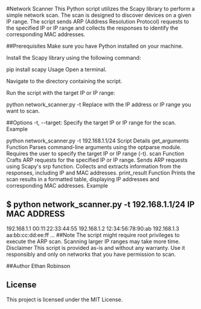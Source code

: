 #Network Scanner
This Python script utilizes the Scapy library to perform a simple network scan. The scan is designed to discover devices on a given IP range. The script sends ARP (Address Resolution Protocol) requests to the specified IP or IP range and collects the responses to identify the corresponding MAC addresses.

##Prerequisites
Make sure you have Python installed on your machine.

Install the Scapy library using the following command:



pip install scapy
Usage
Open a terminal.

Navigate to the directory containing the script.

Run the script with the target IP or IP range:



python network_scanner.py -t <target>
Replace <target> with the IP address or IP range you want to scan.

##Options
-t, --target: Specify the target IP or IP range for the scan.
Example


python network_scanner.py -t 192.168.1.1/24
Script Details
get_arguments Function
Parses command-line arguments using the optparse module.
Requires the user to specify the target IP or IP range (-t).
scan Function
Crafts ARP requests for the specified IP or IP range.
Sends ARP requests using Scapy's srp function.
Collects and extracts information from the responses, including IP and MAC addresses.
print_result Function
Prints the scan results in a formatted table, displaying IP addresses and corresponding MAC addresses.
Example

$ python network_scanner.py -t 192.168.1.1/24
IP                   MAC ADDRESS
-----------------------------------------
192.168.1.1          00:11:22:33:44:55
192.168.1.2          12:34:56:78:90:ab
192.168.1.3          aa:bb:cc:dd:ee:ff
...
##Note
The script might require root privileges to execute the ARP scan.
Scanning larger IP ranges may take more time.
Disclaimer
This script is provided as-is and without any warranty. Use it responsibly and only on networks that you have permission to scan.

##Author
Ethan Robinson

## License
This project is licensed under the MIT License.





